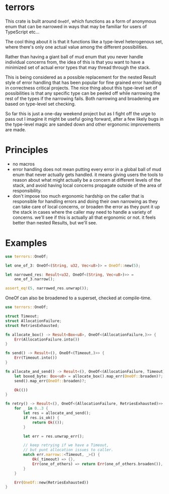 # terrors

This crate is built around `OneOf`, which functions as
a form of anonymous enum that can be narrowed in ways
that may be familiar for users of TypeScript etc...

The cool thing about it is that it functions like a
type-level heterogenous set, where there's only one
actual value among the different possibilities.

Rather than having a giant ball of mud enum that
you never handle individual concerns from, the idea
of this is that you want to have a minimized set of
actual error types that may thread through the stack.

This is being considered as a possible replacement
for the nested Result style of error handling that
has been popular for fine grained error handling in
correctness critical projects. The nice thing about
this type-level set of possibilities is that any
specific type can be peeled off while narrowing
the rest of the types if the narrowing fails.
Both narrowing and broadening are based on type-level set checking.

So far this is just a one-day weekend project but
as I fight off the urge to pass out I imagine it
might be useful going forward, after a few likely
bugs in the type-level magic are sanded down and
other ergonomic improvements are made.

# Principles
* no macros
* error handling does not mean putting every error in a global ball of mud enum
  that never actually gets handled. it means giving users the tools to reason
  about what might actually be a concern at different levels of the stack,
  and avoid having local concerns propagate outside of the area of responsibility.
* don't impose too much ergonomic hardship on the caller that is responsible
  for handling errors and doing their own narrowing as they can take care of
  local concerns, or broaden the error as they punt it up the stack in
  cases where the caller may need to handle a variety of concerns. we'll
  see if this is actually all that ergonomic or not. it feels better than
  nested Results, but we'll see.

# Examples

``` rust
use terrors::OneOf;

let one_of_3: OneOf<(String, u32, Vec<u8>)> = OneOf::new(5);

let narrowed_res: Result<u32, OneOf<(String, Vec<u8>)>> =
    one_of_3.narrow();

assert_eq!(5, narrowed_res.unwrap());
```

OneOf can also be broadened to a superset, checked at compile-time.

``` rust
use terrors::OneOf;

struct Timeout;
struct AllocationFailure;
struct RetriesExhausted;

fn allocate_box() -> Result<Box<u8>, OneOf<(AllocationFailure,)>> {
    Err(AllocationFailure.into())
}

fn send() -> Result<(), OneOf<(Timeout,)>> {
    Err(Timeout.into())
}

fn allocate_and_send() -> Result<(), OneOf<(AllocationFailure, Timeout)>> {
    let boxed_byte: Box<u8> = allocate_box().map_err(OneOf::broaden)?;
    send().map_err(OneOf::broaden)?;

    Ok(())
}

fn retry() -> Result<(), OneOf<(AllocationFailure, RetriesExhausted)>> {
    for _ in 0..3 {
        let res = allocate_and_send();
        if res.is_ok() {
            return Ok(());
        }

        let err = res.unwrap_err();

        // keep retrying if we have a Timeout,
        // but punt allocation issues to caller.
        match err.narrow::<Timeout, _>() {
            Ok(_timeout) => {},
            Err(one_of_others) => return Err(one_of_others.broaden()),
        }
    }

    Err(OneOf::new(RetriesExhausted))
}
```
